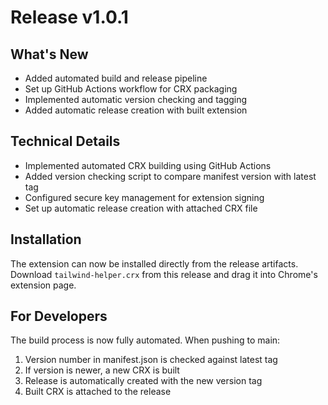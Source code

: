# Release v1.0.1

## What's New
- Added automated build and release pipeline
- Set up GitHub Actions workflow for CRX packaging
- Implemented automatic version checking and tagging
- Added automatic release creation with built extension

## Technical Details
- Implemented automated CRX building using GitHub Actions
- Added version checking script to compare manifest version with latest tag
- Configured secure key management for extension signing
- Set up automatic release creation with attached CRX file

## Installation
The extension can now be installed directly from the release artifacts. Download `tailwind-helper.crx` from this release and drag it into Chrome's extension page.

## For Developers
The build process is now fully automated. When pushing to main:
1. Version number in manifest.json is checked against latest tag
2. If version is newer, a new CRX is built
3. Release is automatically created with the new version tag
4. Built CRX is attached to the release

